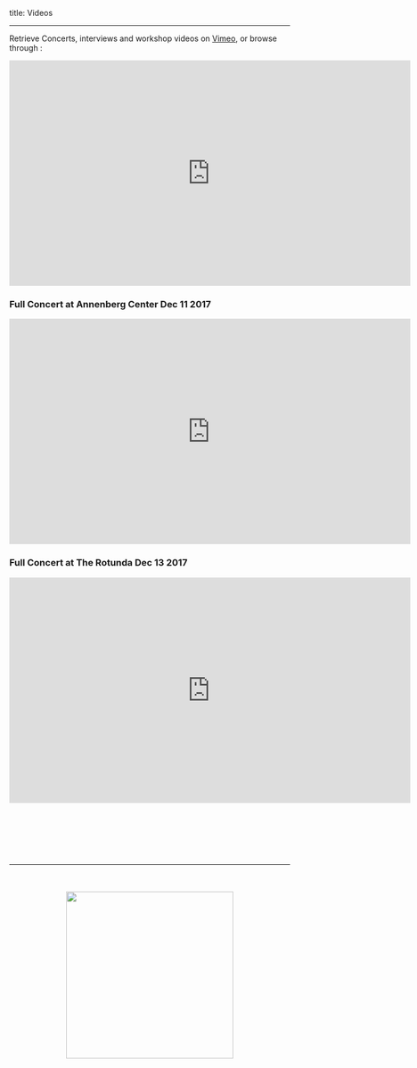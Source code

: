 title: Videos

---

Retrieve Concerts, interviews and workshop videos on [Vimeo](https://vimeo.com/album/5236593), or browse through :

 <iframe src="https://vimeo.com/showcase/5236593/embed" width="720" height="405" allowfullscreen frameborder="0"></iframe>

 <br>

### Full Concert at Annenberg Center Dec 11 2017

 <iframe src="https://player.vimeo.com/video/322817333" width="720" height="405" frameborder="0" allow="autoplay; fullscreen" allowfullscreen></iframe>

 <br>

### Full Concert at The Rotunda Dec 13 2017

<iframe src="https://player.vimeo.com/video/325304296" width="720" height="405" frameborder="0" allow="autoplay; fullscreen" allowfullscreen></iframe>

 <br><br>





<!--


 <iframe src="https://player.vimeo.com/video/255067410" width="640" height="360" frameborder="0" webkitallowfullscreen mozallowfullscreen allowfullscreen></iframe>
<p>
	<a href="https://vimeo.com/255067410">Presentation Improtech Paris - Philly 2017</a> from <a href="https://vimeo.com/user15042869">RepMus</a> on <a href="https://vimeo.com">Vimeo</a>.</p>

 <br><br>

<iframe src="https://player.vimeo.com/video/275512694" width="640" height="360" frameborder="0" webkitallowfullscreen mozallowfullscreen allowfullscreen></iframe>
<p><a href="https://vimeo.com/275512694">Interviews Improtech Paris - Philly 2017</a> from <a href="https://vimeo.com/user15042869">RepMus</a> on <a href="https://vimeo.com">Vimeo</a>.</p>

 <br><br>

<iframe src="https://player.vimeo.com/video/247174605" width="640" height="360" frameborder="0" webkitallowfullscreen mozallowfullscreen allowfullscreen></iframe>
<p><a href="https://vimeo.com/247174605">Bob Ostertag  Keynote at ImproTech Paris - Philly 2017</a> from <a href="https://vimeo.com/user15042869">RepMus</a> on <a href="https://vimeo.com">Vimeo</a>.</p>


 <br><br>

<iframe src="https://player.vimeo.com/video/247173855" width="640" height="360" frameborder="0" webkitallowfullscreen mozallowfullscreen allowfullscreen></iframe>
<p><a href="https://vimeo.com/247173855">Matmos Lecture / Performance at ImproTech Paris-Philly 2017</a> from <a href="https://vimeo.com/user15042869">RepMus</a> on <a href="https://vimeo.com">Vimeo</a>.</p>

 <br><br>


<iframe src="https://player.vimeo.com/video/255052685" width="640" height="360" frameborder="0" webkitallowfullscreen mozallowfullscreen allowfullscreen></iframe>
<p><a href="https://vimeo.com/255052685">DM Hotep (Sun Ra) on the  Hyvibe Guitar at Improtech Paris - Philly 2017</a> from <a href="https://vimeo.com/user15042869">RepMus</a> on <a href="https://vimeo.com">Vimeo</a>.</p>

 <br><br>

<iframe src="https://player.vimeo.com/video/275512966" width="640" height="360" frameborder="0" webkitallowfullscreen mozallowfullscreen allowfullscreen></iframe>
<p><a href="https://vimeo.com/275512966">Workshop Dec 11 highlights, Improtech Paris - Philly 2017</a> from <a href="https://vimeo.com/user15042869">RepMus</a> on <a href="https://vimeo.com">Vimeo</a>.</p>

 <br><br>

 <iframe src="https://player.vimeo.com/video/275513243" width="640" height="360" frameborder="0" webkitallowfullscreen mozallowfullscreen allowfullscreen></iframe>
<p><a href="https://vimeo.com/275513243">Workshop Dec 12 highlights, Improtech Paris - Philly 2017</a> from <a href="https://vimeo.com/user15042869">RepMus</a> on <a href="https://vimeo.com">Vimeo</a>.</p>


 <br><br>

<iframe src="https://player.vimeo.com/video/275513342" width="640" height="360" frameborder="0" webkitallowfullscreen mozallowfullscreen allowfullscreen></iframe>
<p><a href="https://vimeo.com/275513342">Workshop Dec 13,  Improtech Paris - Philly 2017</a> from <a href="https://vimeo.com/user15042869">RepMus</a> on <a href="https://vimeo.com">Vimeo</a>.</p>
-->

 <br><br>


---

<p align="center">
   <br><br>
  <img src="../images/IKPoster_frag11.png" width="300">
   <br><br>
</p>
